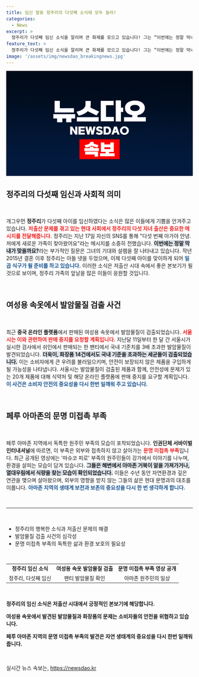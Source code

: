 ```yaml
---
title: 임신 발표 정주리의 다섯째 소식에 모두 놀라!
categories:
  - News
excerpt: >
  정주리가 다섯째 임신 소식을 알리며 큰 화제를 모으고 있습니다! 그는 “이번에는 정말 막내가 맞을까요?”라는 궁금증을 남기며, 다채로운 가족 이야기에 이목이 쏠리고 있습니다.
feature_text: >
  정주리가 다섯째 임신 소식을 알리며 큰 화제를 모으고 있습니다! 그는 “이번에는 정말 막내가 맞을까요?”라는 궁금증을 남기며, 다채로운 가족 이야기에 이목이 쏠리고 있습니다.
image: '/assets/img/newsdao_breakingnews.jpg'
---
```


<p><img src="/assets/img/newsdao_breakingnews.jpg" alt="koreaapp 속보" /></p>

<h2 data-ke-size="size26">정주리의 다섯째 임신과 사회적 의미</h2>

<p data-ke-size="size16">&nbsp;</p>

<p>개그우먼 <b>정주리</b>가 다섯째 아이를 임신하였다는 소식은 많은 이들에게 기쁨을 안겨주고 있습니다. <b><span style="color: #ee2323;">저출산 문제를 겪고 있는 현대 사회에서 정주리의 다섯 자녀 출산은 중요한 메시지를 전달해줍니다.</span></b> 정주리는 지난 17일 자신의 SNS를 통해 "다섯 번째 아가야 안녕. 저에게 새로운 가족이 찾아왔어요"라는 메시지를 소중히 전했습니다. <b><span style="background-color: #21538527;">이번에는 정말 막내가 맞을까요?</span></b>라는 부가적인 질문은 그녀의 기대와 설렘을 잘 나타내고 있습니다. 작년 2015년 결혼 이후 정주리는 아들 넷을 두었으며, 이제 다섯째 아이를 맞이하게 되어 <b><span style="color: #1a5490;">일곱 식구가 될 준비를 하고 있습니다.</span></b> 이러한 소식은 저출산 시대 속에서 좋은 본보기가 될 것으로 보이며, 정주리 가족의 앞날을 많은 이들이 응원할 것입니다.</p>

<p data-ke-size="size16">&nbsp;</p>

<h2 data-ke-size="size26">여성용 속옷에서 발암물질 검출 사건</h2>

<p data-ke-size="size16">&nbsp;</p>

<p>최근 <b>중국 온라인 플랫폼</b>에서 판매된 여성용 속옷에서 발암물질이 검출되었습니다. <b><span style="color: #ee2323;">서울시는 이와 관련하여 판매 중지를 요청할 계획입니다.</span></b> 지난달 11일부터 한 달 간 서울시가 실시한 검사에서 쉬인에서 판매되는 한 팬티에서 국내 기준치를 3배 초과한 발암물질이 발견되었습니다. <b><span style="background-color: #21538527;">더욱이, 화장품 14건에서도 국내 기준을 초과하는 세균들이 검출되었습니다.</span></b> 이는 소비자에게 큰 우려를 불러일으키며, 안전이 보장되지 않은 제품을 구입하게 될 가능성을 나타냅니다. 서울시는 발암물질이 검출된 제품과 함께, 안전성에 문제가 있는 20개 제품에 대해 식약처 및 해당 온라인 플랫폼에 판매 중지를 요구할 계획입니다. <b><span style="color: #1a5490;">이 사건은 소비자 안전의 중요성을 다시 한번 일깨워 주고 있습니다.</span></b></p>

<p data-ke-size="size16">&nbsp;</p>

<h2 data-ke-size="size26">페루 아마존의 문명 미접촉 부족</h2>

<p data-ke-size="size16">&nbsp;</p>

<p>페루 아마존 지역에서 독특한 원주민 부족의 모습이 포착되었습니다. <b>인권단체 서바이벌 인터내셔널</b>에 따르면, 이 부족은 외부와 접촉하지 않고 살아가는 <b><span style="color: #ee2323;">문명 미접촉 부족</span></b>입니다. 최근 공개된 영상에는 '마슈코 피로' 부족의 원주민들이 강가에서 이야기를 나누며, 환경을 살피는 모습이 담겨 있습니다. <b><span style="background-color: #21538527;">그들은 해변에서 아마존 거북이 알을 가져가거나, 열대우림에서 식량을 찾는 모습이 확인되었습니다.</span></b> 이들은 수년 동안 자연환경과 깊은 연관을 맺으며 살아왔으며, 외부의 영향을 받지 않는 그들의 삶은 현대 문명과의 대조를 이룹니다. <b><span style="color: #1a5490;">아마존 지역의 생태계 보전과 보존의 중요성을 다시 한 번 생각하게 합니다.</span></b></p>

<p data-ke-size="size16">&nbsp;</p>

<hr />

<p data-ke-size="size16">&nbsp;</p>

<ul>
  <li>정주리의 행복한 소식과 저출산 문제의 해결</li>
  <li>발암물질 검출 사건의 심각성</li>
  <li>문명 미접촉 부족의 독특한 삶과 환경 보호의 필요성</li>
</ul>

<p data-ke-size="size16">&nbsp;</p>

<table style="width: 100%; border-collapse: collapse;">
  <tr>
    <td style="text-align: center; height: 17px;"><b>정주리 임신 소식</b></td>
    <td style="text-align: center; height: 17px;"><b>여성용 속옷 발암물질 검출</b></td>
    <td style="text-align: center; height: 17px;"><b>문명 미접촉 부족 영상 공개</b></td>
  </tr>
  <tr>
    <td style="text-align: center; height: 17px;">정주리, 다섯째 임신</td>
    <td style="text-align: center; height: 17px;">팬티 발암물질 확인</td>
    <td style="text-align: center; height: 17px;">아마존 원주민의 일상</td>
  </tr>
</table>

<p data-ke-size="size16">&nbsp;</p>

<p><b>정주리의 임신 소식은 저출산 시대에서 긍정적인 본보기에 해당합니다.</b></p>

<p><b>여성용 속옷에서 발견된 발암물질과 화장품의 문제는 소비자들의 안전을 위협하고 있습니다.</b></p>

<p><b>페루 아마존 지역의 문명 미접촉 부족의 발견은 자연 생태계의 중요성을 다시 한번 일깨워 줍니다.</b></p>

<p data-ke-size="size16">&nbsp;</p>
실시간 뉴스 속보는, <a href="https://newsdao.kr" rel="dofollow">https://newsdao.kr</a>


